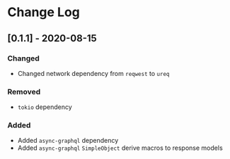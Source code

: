 # Change Log

## [0.1.1] - 2020-08-15
### Changed
- Changed network dependency from `reqwest` to `ureq`

### Removed
- `tokio` dependency

### Added
- Added `async-graphql` dependency
- Added `async-graphql` `SimpleObject` derive macros to response models
